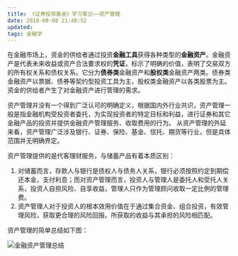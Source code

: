 ```yaml
---
title: 《证券投资基金》学习笔记——资产管理
date: 2018-08-08 21:48:52
updated:
tags: 金融学
---
```


在金融市场上，资金的供给者通过投资**金融工具**获得各种类型的**金融资产**。金融资产是代表未来收益或资产合法要求权的**凭证**，标示了明确的价值，表明了交易双方的所有权关系和债权关系。它分为**债券类**金融资产和**股权类**金融资产两类。债券类金融资产以票据、债券等契约型投资工具为主，股权类金融资产以各类股票为主。资金的供给者产生了对金融资产进行管理的需求。

资产管理并没有一个得到广泛认可的明确定义，根据国内外行业共识，资产管理一般是指金融机构受投资者委托，为实现投资者的特定目标和利益，进行证券和其它金融产品的投资并提供金融资产管理服务、收取费用的行为。
从资产管理的外延来看，资产管理广泛涉及银行、证券、保险、基金、信托、期货等行业，但是具体范围并无明确界定。

资产管理提供的是代客理财服务，与储蓄产品有着本质区别：

1. 对储蓄而言，存款人与银行是债权人与债务人关系，银行必须按照约定到期偿还本金，支付利息；而对资产管理而言，投资人与管理人是委托人和受托人关系，投资人自担风险、自享收益，管理人只作为管理顾问收取一定比例的管理费。
2. 资产管理人对于投资人的根本效用价值在于通过集合资金、组合投资，有效管理风险，获取更合理的风险回报。所获取的收益与其承担的风险相匹配。

资产管理的简单总结如下图：

![金融资产管理总结](/img/finance/financial_asset_management.png)